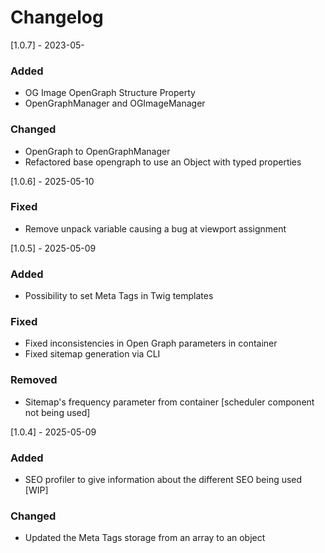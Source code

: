 # Changelog
[1.0.7] - 2023-05-
### Added 
-   OG Image OpenGraph Structure Property
-   OpenGraphManager and OGImageManager

### Changed
- OpenGraph to OpenGraphManager
- Refactored base opengraph to use an Object with typed properties

[1.0.6] - 2025-05-10
### Fixed
- Remove unpack variable causing a bug at viewport assignment

[1.0.5] - 2025-05-09

### Added 
-   Possibility to set Meta Tags in Twig templates

### Fixed 
-   Fixed inconsistencies in Open Graph parameters in container
  - Fixed sitemap generation via CLI

### Removed
- Sitemap's frequency parameter from container [scheduler component not being used]

[1.0.4] - 2025-05-09

### Added
-   SEO profiler to give information about the different SEO being used [WIP]

### Changed

-   Updated the Meta Tags storage from an array to an object
